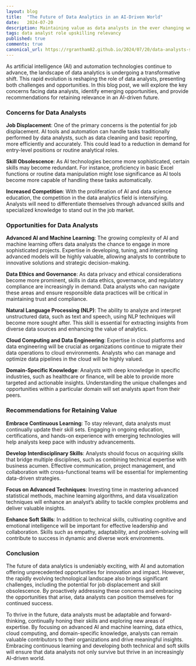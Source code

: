 ```yaml
---
layout: blog
title:  "The Future of Data Analytics in an AI-Driven World"
date:   2024-07-20
description: Maintaining value as data analysts in the ever changing world of AI.
tags: data analyst role upskilling relevancy 
published: true
comments: true
canonical_url: https://rgrantham82.github.io/2024/07/20/data-analysts-staying-relevant.html
---
```


As artificial intelligence (AI) and automation technologies continue to advance, the landscape of data analytics is undergoing a transformative shift. This rapid evolution is reshaping the role of data analysts, presenting both challenges and opportunities. In this blog post, we will explore the key concerns facing data analysts, identify emerging opportunities, and provide recommendations for retaining relevance in an AI-driven future.

### Concerns for Data Analysts

**Job Displacement**: One of the primary concerns is the potential for job displacement. AI tools and automation can handle tasks traditionally performed by data analysts, such as data cleaning and basic reporting, more efficiently and accurately. This could lead to a reduction in demand for entry-level positions or routine analytical roles.

**Skill Obsolescence**: As AI technologies become more sophisticated, certain skills may become redundant. For instance, proficiency in basic Excel functions or routine data manipulation might lose significance as AI tools become more capable of handling these tasks automatically.

**Increased Competition**: With the proliferation of AI and data science education, the competition in the data analytics field is intensifying. Analysts will need to differentiate themselves through advanced skills and specialized knowledge to stand out in the job market.

### Opportunities for Data Analysts

**Advanced AI and Machine Learning**: The growing complexity of AI and machine learning offers data analysts the chance to engage in more sophisticated projects. Expertise in developing, tuning, and interpreting advanced models will be highly valuable, allowing analysts to contribute to innovative solutions and strategic decision-making.

**Data Ethics and Governance**: As data privacy and ethical considerations become more prominent, skills in data ethics, governance, and regulatory compliance are increasingly in demand. Data analysts who can navigate these areas and ensure responsible data practices will be critical in maintaining trust and compliance.

**Natural Language Processing (NLP)**: The ability to analyze and interpret unstructured data, such as text and speech, using NLP techniques will become more sought after. This skill is essential for extracting insights from diverse data sources and enhancing the value of analytics.

**Cloud Computing and Data Engineering**: Expertise in cloud platforms and data engineering will be crucial as organizations continue to migrate their data operations to cloud environments. Analysts who can manage and optimize data pipelines in the cloud will be highly valued.

**Domain-Specific Knowledge**: Analysts with deep knowledge in specific industries, such as healthcare or finance, will be able to provide more targeted and actionable insights. Understanding the unique challenges and opportunities within a particular domain will set analysts apart from their peers.

### Recommendations for Retaining Value

**Embrace Continuous Learning**: To stay relevant, data analysts must continually update their skill sets. Engaging in ongoing education, certifications, and hands-on experience with emerging technologies will help analysts keep pace with industry advancements.

**Develop Interdisciplinary Skills**: Analysts should focus on acquiring skills that bridge multiple disciplines, such as combining technical expertise with business acumen. Effective communication, project management, and collaboration with cross-functional teams will be essential for implementing data-driven strategies.

**Focus on Advanced Techniques**: Investing time in mastering advanced statistical methods, machine learning algorithms, and data visualization techniques will enhance an analyst’s ability to tackle complex problems and deliver valuable insights.

**Enhance Soft Skills**: In addition to technical skills, cultivating cognitive and emotional intelligence will be important for effective leadership and collaboration. Skills such as empathy, adaptability, and problem-solving will contribute to success in dynamic and diverse work environments.

### Conclusion

The future of data analytics is undeniably exciting, with AI and automation offering unprecedented opportunities for innovation and impact. However, the rapidly evolving technological landscape also brings significant challenges, including the potential for job displacement and skill obsolescence. By proactively addressing these concerns and embracing the opportunities that arise, data analysts can position themselves for continued success.

To thrive in the future, data analysts must be adaptable and forward-thinking, continually honing their skills and exploring new areas of expertise. By focusing on advanced AI and machine learning, data ethics, cloud computing, and domain-specific knowledge, analysts can remain valuable contributors to their organizations and drive meaningful insights. Embracing continuous learning and developing both technical and soft skills will ensure that data analysts not only survive but thrive in an increasingly AI-driven world.
